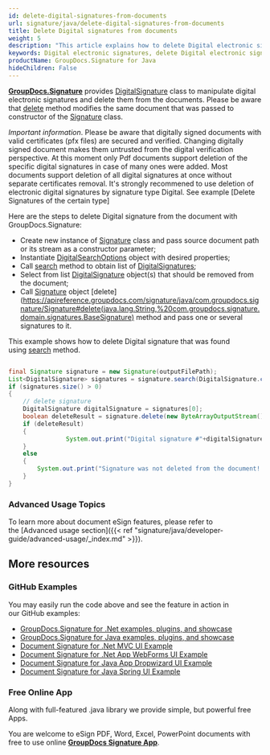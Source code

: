 ```yaml
---
id: delete-digital-signatures-from-documents
url: signature/java/delete-digital-signatures-from-documents
title: Delete Digital signatures from documents
weight: 5
description: "This article explains how to delete Digital electronic signatures with GroupDocs.Signature API."
keywords: Digital electronic signatures, delete Digital electronic signatures, how to delete Digital electronic signatures
productName: GroupDocs.Signature for Java
hideChildren: False
---
```

[**GroupDocs.Signature**](https://products.groupdocs.com/signature/java) provides [DigitalSignature](https://apireference.groupdocs.com/signature/java/com.groupdocs.signature.domain.signatures/DigitalSignature) class to manipulate digital electronic signatures and delete them from the documents.
Please be aware that [delete](https://apireference.groupdocs.com/signature/java/com.groupdocs.signature/Signature#delete(java.lang.String,%20int)) method modifies the same document that was passed to constructor of the [Signature](https://apireference.groupdocs.com/signature/java/com.groupdocs.signature/Signature) class.

*Important information*. Please be aware that digitally signed documents with valid certificates (pfx files) are secured and verified. Changing digitally signed document makes them untrusted from the digital verification perspective. At this moment only Pdf documents support deletion of the specific digital signatures in case of many ones were added. Most documents support deletion of all digital signatures at once without separate certificates removal. It's strongly recommened to use deletion of electronic digital signatures by signature type Digital. See example [Delete Signatures of the certain type]

Here are the steps to delete Digital signature from the document with GroupDocs.Signature:

* Create new instance of [Signature](https://apireference.groupdocs.com/signature/java/com.groupdocs.signature/Signature) class and pass source document path or its stream as a constructor parameter;
* Instantiate [DigitalSearchOptions](https://apireference.groupdocs.com/signature/java/com.groupdocs.signature.options.search/DigitalSearchOptions) object with desired properties;
* Call [search](https://apireference.groupdocs.com/signature/java/com.groupdocs.signature/Signature#search(java.lang.Class,%20com.groupdocs.signature.options.search.SearchOptions)) method to obtain list of [DigitalSignatures](https://apireference.groupdocs.com/signature/java/com.groupdocs.signature.domain.signatures/DigitalSignature);
* Select from list [DigitalSignature](https://apireference.groupdocs.com/signature/java/com.groupdocs.signature.domain.signatures/DigitalSignature) object(s) that should be removed from the document;
* Call [Signature](https://apireference.groupdocs.com/signature/java/com.groupdocs.signature/Signature) object [delete](https://apireference.groupdocs.com/signature/java/com.groupdocs.signature/Signature#delete(java.lang.String,%20com.groupdocs.signature.domain.signatures.BaseSignature) method and pass one or several signatures to it.

This example shows how to delete Digital signature that was found using [search](https://apireference.groupdocs.com/signature/java/com.groupdocs.signature/Signature#search(java.lang.Class,%20com.groupdocs.signature.options.search.SearchOptions)) method.

```java

final Signature signature = new Signature(outputFilePath);
List<DigitalSignature> signatures = signature.search(DigitalSignature.class, SignatureType.Digital);
if (signatures.size() > 0)
{
	// delete signature
	DigitalSignature digitalSignature = signatures[0];
	boolean deleteResult = signature.delete(new ByteArrayOutputStream(), digitalSignature);	
	if (deleteResult)
	{
				System.out.print("Digital signature #"+digitalSignature.getThumbprint()+" from the "+digitalSignature.getSignTime()+" was deleted from document ['"+fileName+"'].");
	}
	else
	{
		System.out.print("Signature was not deleted from the document! Signature# "+digitalSignature.getThumbprint()+" was not found!");
	}
}
```

### Advanced Usage Topics

To learn more about document eSign features, please refer to the [Advanced usage section]({{< ref "signature/java/developer-guide/advanced-usage/_index.md" >}}).

## More resources

### GitHub Examples

You may easily run the code above and see the feature in action in our GitHub examples:

* [GroupDocs.Signature for .Net examples, plugins, and showcase](https://github.com/groupdocs-signature/GroupDocs.Signature-for-.Net)
* [GroupDocs.Signature for Java examples, plugins, and showcase](https://github.com/groupdocs-signature/GroupDocs.Signature-for-Java)
* [Document Signature for .Net MVC UI Example](https://github.com/groupdocs-signature/GroupDocs.Signature-for-.Net-MVC)
* [Document Signature for .Net App WebForms UI Example](https://github.com/groupdocs-signature/GroupDocs.Signature-for-.Net-WebForms)
* [Document Signature for Java App Dropwizard UI Example](https://github.com/groupdocs-signature/GroupDocs.Signature-for-Java-Dropwizard)
* [Document Signature for Java Spring UI Example](https://github.com/groupdocs-signature/GroupDocs.Signature-for-Java-Spring)

### Free Online App

Along with full-featured .java library we provide simple, but powerful free Apps.

You are welcome to eSign PDF, Word, Excel, PowerPoint documents with free to use online **[GroupDocs Signature App](https://products.groupdocs.app/signature)**.
